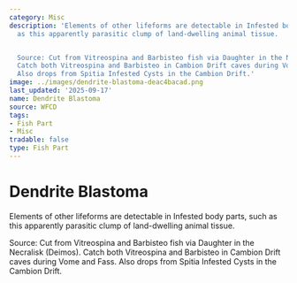 ```yaml
---
category: Misc
description: 'Elements of other lifeforms are detectable in Infested body parts, such
  as this apparently parasitic clump of land-dwelling animal tissue.


  Source: Cut from Vitreospina and Barbisteo fish via Daughter in the Necralisk (Deimos).
  Catch both Vitreospina and Barbisteo in Cambion Drift caves during Vome and Fass.
  Also drops from Spitia Infested Cysts in the Cambion Drift.'
image: ../images/dendrite-blastoma-deac4bacad.png
last_updated: '2025-09-17'
name: Dendrite Blastoma
source: WFCD
tags:
- Fish Part
- Misc
tradable: false
type: Fish Part
---
```


# Dendrite Blastoma

Elements of other lifeforms are detectable in Infested body parts, such as this apparently parasitic clump of land-dwelling animal tissue.

Source: Cut from Vitreospina and Barbisteo fish via Daughter in the Necralisk (Deimos). Catch both Vitreospina and Barbisteo in Cambion Drift caves during Vome and Fass. Also drops from Spitia Infested Cysts in the Cambion Drift.

